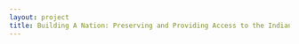 ```yaml
--- 
layout: project 
title: Building A Nation: Preserving and Providing Access to the Indiana Limestone Photograph Collection
---
```



